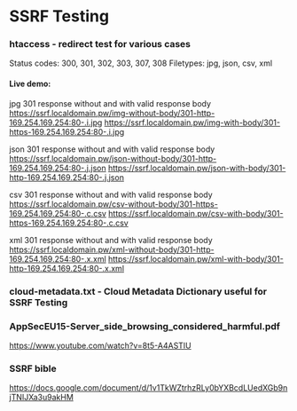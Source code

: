 # SSRF Testing

### htaccess - redirect test for various cases
Status codes: 300, 301, 302, 303, 307, 308
Filetypes: jpg, json, csv, xml
#### Live demo:
jpg 301 response without and with valid response body
https://ssrf.localdomain.pw/img-without-body/301-http-169.254.169.254:80-.i.jpg
https://ssrf.localdomain.pw/img-with-body/301-https-169.254.169.254:80-.i.jpg

json 301 response without and with valid response body
https://ssrf.localdomain.pw/json-without-body/301-http-169.254.169.254:80-.j.json
https://ssrf.localdomain.pw/json-with-body/301-http-169.254.169.254:80-.j.json

csv 301 response without and with valid response body
https://ssrf.localdomain.pw/csv-without-body/301-https-169.254.169.254:80-.c.csv
https://ssrf.localdomain.pw/csv-with-body/301-https-169.254.169.254:80-.c.csv

xml 301 response without and with valid response body
https://ssrf.localdomain.pw/xml-without-body/301-http-169.254.169.254:80-.x.xml
https://ssrf.localdomain.pw/xml-with-body/301-http-169.254.169.254:80-.x.xml

### cloud-metadata.txt - Cloud Metadata Dictionary useful for SSRF Testing



### AppSecEU15-Server_side_browsing_considered_harmful.pdf
https://www.youtube.com/watch?v=8t5-A4ASTIU



### SSRF bible
https://docs.google.com/document/d/1v1TkWZtrhzRLy0bYXBcdLUedXGb9njTNIJXa3u9akHM
